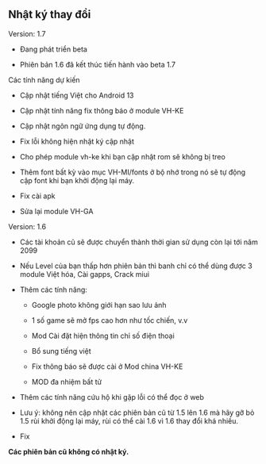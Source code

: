 **Nhật ký thay đổi**
----

Version: 1.7

- Đang phát triển beta

- Phiên bản 1.6 đã kết thúc tiến hành vào beta 1.7

Các tính năng dự kiến 

+ Cập nhật tiếng Việt cho Android 13

+ Cập nhật tính năng fix thông báo ở module VH-KE

+ Cập nhật ngôn ngữ ứng dụng tự động.

+ Fix lỗi không hiện nhật ký cập nhật 

+ Cho phép module vh-ke khi bạn cập nhật rom sẽ không bị treo

+ Thêm font bất kỳ vào mục VH-MI/fonts ở bộ nhớ trong nó sẽ tự động cập font khi bạn khởi động lại máy.

+ Fix cài apk

+ Sửa lại module VH-GA

Version: 1.6

- Các tài khoản cũ sẽ được chuyển thành thời gian sử dụng còn lại tới năm 2099

- Nếu Level của bạn thấp hơn phiên bản thì banh chỉ có thể dùng được 3 module Việt hóa, Cài gapps, Crack miui

- Thêm các tính năng:

   + Google photo không giới hạn sao lưu ảnh

   + 1 số game sẽ mở fps cao hơn như tốc chiến, v.v

   + Mod Cài đặt hiện thông tin chỉ số điện thoại

   + Bổ sung tiếng việt

   + Fix thông báo sẽ được cài ở Mod china VH-KE

   + MOD đa nhiệm bất tử

- Thêm các tính năng cứu hộ khi gặp lỗi có thể đọc ở web

- Lưu ý: không nên cập nhật các phiên bản cũ từ 1.5 lên 1.6 mà hãy gỡ bỏ 1.5 rùi khởi động lại máy, rùi có thể cài 1.6 vì 1.6 thay đổi khá nhiều.

- Fix

**Các phiên bản cũ không có nhật ký.**
